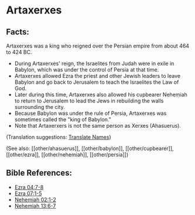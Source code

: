 # Artaxerxes #

## Facts: ##

Artaxerxes was a king who reigned over the Persian empire from about 464 to 424 BC.

* During Artaxerxes' reign, the Israelites from Judah were in exile in Babylon, which was under the control of Persia at that time.
* Artaxerxes allowed Ezra the priest and other Jewish leaders to leave Babylon and go back to Jerusalem to teach the Israelites the Law of God.
* Later during this time, Artaxerxes also allowed his cupbearer Nehemiah to return to Jerusalem to lead the Jews in rebuilding the walls surrounding the city.
* Because Babylon was under the rule of Persia, Artaxerxes was sometimes called the "king of Babylon."
* Note that Artaxerxers is not the same person as Xerxes (Ahasuerus).

(Translation suggestions: [Translate Names](en/ta-vol1/translate/man/translate-names))

(See also: [[other/ahasuerus]], [[other/babylon]], [[other/cupbearer]], [[other/ezra]], [[other/nehemiah]], [[other/persia]])

## Bible References: ##

* [Ezra 04:7-8](en/tn/ezr/help/04/07)
* [Ezra 07:1-5](en/tn/ezr/help/07/01)
* [Nehemiah 02:1-2](en/tn/neh/help/02/01)
* [Nehemiah 13:6-7](en/tn/neh/help/13/06)